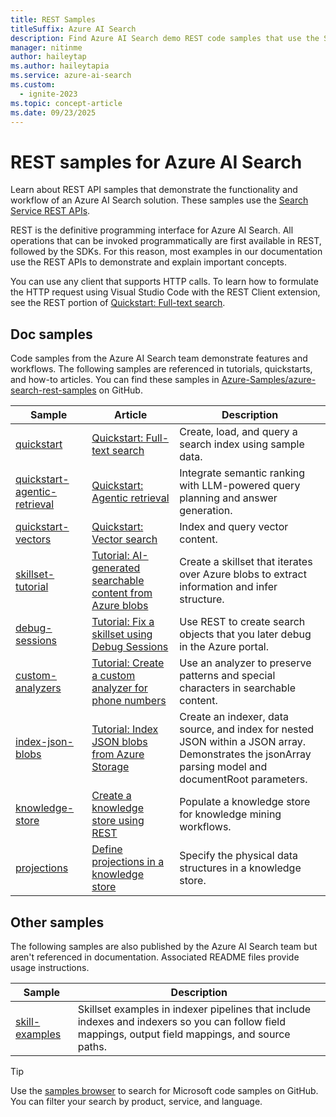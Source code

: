```yaml
---
title: REST Samples
titleSuffix: Azure AI Search
description: Find Azure AI Search demo REST code samples that use the Search or Management REST APIs.
manager: nitinme
author: haileytap
ms.author: haileytapia
ms.service: azure-ai-search
ms.custom:
  - ignite-2023
ms.topic: concept-article
ms.date: 09/23/2025
---
```


# REST samples for Azure AI Search

Learn about REST API samples that demonstrate the functionality and workflow of an Azure AI Search solution. These samples use the [Search Service REST APIs](/rest/api/searchservice).

REST is the definitive programming interface for Azure AI Search. All operations that can be invoked programmatically are first available in REST, followed by the SDKs. For this reason, most examples in our documentation use the REST APIs to demonstrate and explain important concepts.

You can use any client that supports HTTP calls. To learn how to formulate the HTTP request using Visual Studio Code with the REST Client extension, see the REST portion of [Quickstart: Full-text search](search-get-started-text.md).

## Doc samples

Code samples from the Azure AI Search team demonstrate features and workflows. The following samples are referenced in tutorials, quickstarts, and how-to articles. You can find these samples in [Azure-Samples/azure-search-rest-samples](https://github.com/Azure-Samples/azure-search-rest-samples) on GitHub.

| Sample | Article | Description |
|--|--|--|
| [quickstart](https://github.com/Azure-Samples/azure-search-rest-samples/tree/main/Quickstart) | [Quickstart: Full-text search](search-get-started-text.md) | Create, load, and query a search index using sample data. |
| [quickstart-agentic-retrieval](https://github.com/Azure-Samples/azure-search-rest-samples/tree/main/Quickstart-agentic-retrieval) | [Quickstart: Agentic retrieval](search-get-started-agentic-retrieval.md) | Integrate semantic ranking with LLM-powered query planning and answer generation. |
| [quickstart-vectors](https://github.com/Azure-Samples/azure-search-rest-samples/tree/main/Quickstart-vectors) | [Quickstart: Vector search](search-get-started-vector.md) | Index and query vector content. |
| [skillset-tutorial](https://github.com/Azure-Samples/azure-search-rest-samples/tree/main/skillset-tutorial) | [Tutorial: AI-generated searchable content from Azure blobs](tutorial-skillset.md) | Create a skillset that iterates over Azure blobs to extract information and infer structure. |
| [debug-sessions](https://github.com/Azure-Samples/azure-search-rest-samples/tree/main/Debug-sessions) | [Tutorial: Fix a skillset using Debug Sessions](cognitive-search-tutorial-debug-sessions.md) | Use REST to create search objects that you later debug in the Azure portal. |
| [custom-analyzers](https://github.com/Azure-Samples/azure-search-rest-samples/tree/main/custom-analyzers) | [Tutorial: Create a custom analyzer for phone numbers](tutorial-create-custom-analyzer.md) | Use an analyzer to preserve patterns and special characters in searchable content. |
| [index-json-blobs](https://github.com/Azure-Samples/azure-search-rest-samples/tree/main/index-json-blobs) | [Tutorial: Index JSON blobs from Azure Storage](search-semi-structured-data.md) | Create an indexer, data source, and index for nested JSON within a JSON array. Demonstrates the jsonArray parsing model and documentRoot parameters. |
| [knowledge-store](https://github.com/Azure-Samples/azure-search-rest-samples/tree/main/knowledge-store) | [Create a knowledge store using REST](knowledge-store-create-rest.md) | Populate a knowledge store for knowledge mining workflows. |
| [projections](https://github.com/Azure-Samples/azure-search-rest-samples/tree/main/projections) | [Define projections in a knowledge store](knowledge-store-projections-examples.md) | Specify the physical data structures in a knowledge store. |

## Other samples

The following samples are also published by the Azure AI Search team but aren't referenced in documentation. Associated README files provide usage instructions.

| Sample | Description |
|--|--|
| [skill-examples](https://github.com/Azure-Samples/azure-search-rest-samples/tree/main/skill-examples) | Skillset examples in indexer pipelines that include indexes and indexers so you can follow field mappings, output field mappings, and source paths. |

> [!TIP]
> Use the [samples browser](/samples/browse/?expanded=azure&languages=http&products=azure-cognitive-search) to search for Microsoft code samples on GitHub. You can filter your search by product, service, and language.
